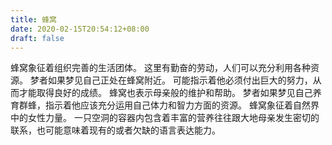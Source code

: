 ```yaml
---
title: 蜂窝
date: 2020-02-15T20:54:12+08:00
draft: false
---
```


蜂窝象征着组织完善的生活团体。
这里有勤奋的劳动，人们可以充分利用各种资源。
梦者如果梦见自己正处在蜂窝附近。
可能指示着他必须付出巨大的努力，从而才能取得良好的成绩。
蜂窝也表示母亲般的维护和帮助。
梦者如果梦见自己养育群蜂，指示着他应该充分运用自己体力和智力方面的资源。
蜂窝象征着自然界中的女性力量。
一只空洞的容器内包含着丰富的营养往往跟大地母亲发生密切的联系，也可能意味着现有的或者欠缺的语言表达能力。
